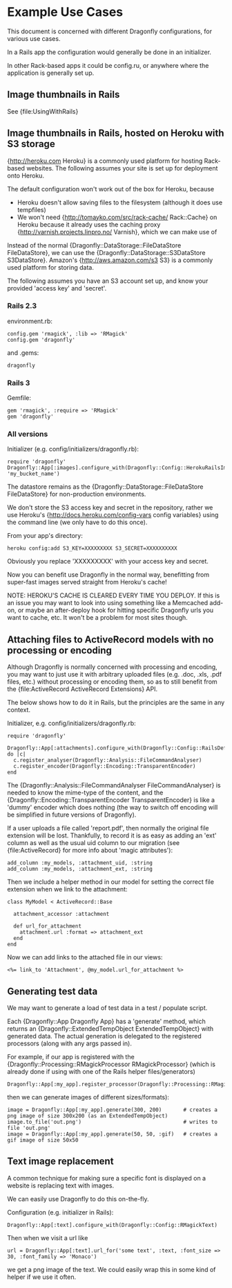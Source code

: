 Example Use Cases
=================

This document is concerned with different Dragonfly configurations, for various use cases.

In a Rails app the configuration would generally be done in an initializer.

In other Rack-based apps it could be config.ru, or anywhere where the application is generally set up.

Image thumbnails in Rails
-------------------------
See {file:UsingWithRails}


Image thumbnails in Rails, hosted on Heroku with S3 storage
-----------------------------------------------------------
{http://heroku.com Heroku} is a commonly used platform for hosting Rack-based websites.
The following assumes your site is set up for deployment onto Heroku.

The default configuration won't work out of the box for Heroku, because

- Heroku doesn't allow saving files to the filesystem (although it does use tempfiles)
- We won't need {http://tomayko.com/src/rack-cache/ Rack::Cache} on Heroku because it already uses the caching proxy {http://varnish.projects.linpro.no/ Varnish}, which we can make use of

Instead of the normal {Dragonfly::DataStorage::FileDataStore FileDataStore}, we can use the {Dragonfly::DataStorage::S3DataStore S3DataStore}.
Amazon's {http://aws.amazon.com/s3 S3} is a commonly used platform for storing data.

The following assumes you have an S3 account set up, and know your provided 'access key' and 'secret'.

### Rails 2.3

environment.rb:

    config.gem 'rmagick', :lib => 'RMagick'
    config.gem 'dragonfly'

and
.gems:

    dragonfly

### Rails 3

Gemfile:

    gem 'rmagick', :require => 'RMagick'
    gem 'dragonfly'

### All versions

Initializer (e.g. config/initializers/dragonfly.rb):

    require 'dragonfly'
    Dragonfly::App[:images].configure_with(Dragonfly::Config::HerokuRailsImages, 'my_bucket_name')

The datastore remains as the {Dragonfly::DataStorage::FileDataStore FileDataStore} for non-production environments.

We don't store the S3 access key and secret in the repository, rather we use Heroku's
{http://docs.heroku.com/config-vars config variables} using the command line (we only have to do this once).

From your app's directory:

    heroku config:add S3_KEY=XXXXXXXXX S3_SECRET=XXXXXXXXXX

Obviously you replace 'XXXXXXXXX' with your access key and secret.

Now you can benefit use Dragonfly in the normal way, benefitting from super-fast images served straight from Heroku's cache!

NOTE: HEROKU'S CACHE IS CLEARED EVERY TIME YOU DEPLOY.
If this is an issue you may want to look into using something like a Memcached add-on, or maybe an after-deploy hook for hitting specific Dragonfly urls you want to cache, etc.
It won't be a problem for most sites though.


Attaching files to ActiveRecord models with no processing or encoding
---------------------------------------------------------------------
Although Dragonfly is normally concerned with processing and encoding, you may want to just use it with arbitrary uploaded files
(e.g. .doc, .xls, .pdf files, etc.) without processing or encoding them, so as to still benefit from the {file:ActiveRecord ActiveRecord Extensions} API.

The below shows how to do it in Rails, but the principles are the same in any context.

Initializer, e.g. config/initializers/dragonfly.rb:

    require 'dragonfly'

    Dragonfly::App[:attachments].configure_with(Dragonfly::Config::RailsDefaults) do |c|
      c.register_analyser(Dragonfly::Analysis::FileCommandAnalyser)
      c.register_encoder(Dragonfly::Encoding::TransparentEncoder)
    end

The {Dragonfly::Analysis::FileCommandAnalyser FileCommandAnalyser} is needed to know the mime-type of the content,
and the {Dragonfly::Encoding::TransparentEncoder TransparentEncoder} is like a 'dummy' encoder which does nothing
(the way to switch off encoding will be simplified in future versions of Dragonfly).

If a user uploads a file called 'report.pdf', then normally the original file extension will be lost.
Thankfully, to record it is as easy as adding an 'ext' column as well as the usual uid column to our migration
(see {file:ActiveRecord} for more info about 'magic attributes'):

    add_column :my_models, :attachment_uid, :string
    add_column :my_models, :attachment_ext, :string
    
Then we include a helper method in our model for setting the correct file extension when we link to the attachment:

    class MyModel < ActiveRecord::Base

      attachment_accessor :attachment
      
      def url_for_attachment
        attachment.url :format => attachment_ext
      end
    end

Now we can add links to the attached file in our views:

    <%= link_to 'Attachment', @my_model.url_for_attachment %>


Generating test data
--------------------
We may want to generate a load of test data in a test / populate script.

Each {Dragonfly::App Dragonfly App} has a 'generate' method, which returns an {Dragonfly::ExtendedTempObject ExtendedTempObject} with generated data.
The actual generation is delegated to the registered processors (along with any args passed in).

For example, if our app is registered with the {Dragonfly::Processing::RMagickProcessor RMagickProcessor} (which is already done if using with one of
the Rails helper files/generators)

    Dragonfly::App[:my_app].register_processor(Dragonfly::Processing::RMagickProcessor)

then we can generate images of different sizes/formats):

    image = Dragonfly::App[:my_app].generate(300, 200)       # creates a png image of size 300x200 (as an ExtendedTempObject)
    image.to_file('out.png')                                 # writes to file 'out.png'
    image = Dragonfly::App[:my_app].generate(50, 50, :gif)   # creates a gif image of size 50x50


Text image replacement
----------------------
A common technique for making sure a specific font is displayed on a website is replacing text with images.

We can easily use Dragonfly to do this on-the-fly.

Configuration (e.g. initializer in Rails):

    Dragonfly::App[:text].configure_with(Dragonfly::Config::RMagickText)

Then when we visit a url like

    url = Dragonfly::App[:text].url_for('some text', :text, :font_size => 30, :font_family => 'Monaco')

we get a png image of the text. We could easily wrap this in some kind of helper if we use it often.
